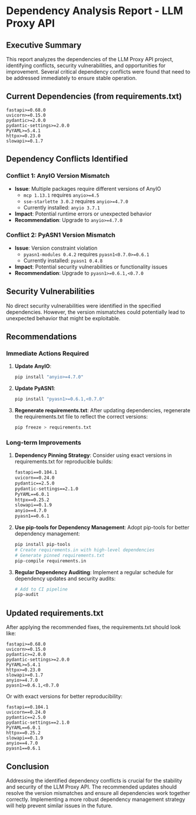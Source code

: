 # Dependency Analysis Report - LLM Proxy API

## Executive Summary

This report analyzes the dependencies of the LLM Proxy API project, identifying conflicts, security vulnerabilities, and opportunities for improvement. Several critical dependency conflicts were found that need to be addressed immediately to ensure stable operation.

## Current Dependencies (from requirements.txt)

```
fastapi>=0.68.0
uvicorn>=0.15.0
pydantic>=2.0.0
pydantic-settings>=2.0.0
PyYAML>=5.4.1
httpx>=0.23.0
slowapi>=0.1.7
```

## Dependency Conflicts Identified

### Conflict 1: AnyIO Version Mismatch
- **Issue**: Multiple packages require different versions of AnyIO
  - `mcp 1.13.1` requires `anyio>=4.5`
  - `sse-starlette 3.0.2` requires `anyio>=4.7.0`
  - Currently installed: `anyio 3.7.1`
- **Impact**: Potential runtime errors or unexpected behavior
- **Recommendation**: Upgrade to `anyio>=4.7.0`

### Conflict 2: PyASN1 Version Mismatch
- **Issue**: Version constraint violation
  - `pyasn1-modules 0.4.2` requires `pyasn1<0.7.0>=0.6.1`
  - Currently installed: `pyasn1 0.4.8`
- **Impact**: Potential security vulnerabilities or functionality issues
- **Recommendation**: Upgrade to `pyasn1>=0.6.1,<0.7.0`

## Security Vulnerabilities

No direct security vulnerabilities were identified in the specified dependencies. However, the version mismatches could potentially lead to unexpected behavior that might be exploitable.

## Recommendations

### Immediate Actions Required

1. **Update AnyIO**:
   ```bash
   pip install "anyio>=4.7.0"
   ```

2. **Update PyASN1**:
   ```bash
   pip install "pyasn1>=0.6.1,<0.7.0"
   ```

3. **Regenerate requirements.txt**:
   After updating dependencies, regenerate the requirements.txt file to reflect the correct versions:
   ```bash
   pip freeze > requirements.txt
   ```

### Long-term Improvements

1. **Dependency Pinning Strategy**:
   Consider using exact versions in requirements.txt for reproducible builds:
   ```txt
   fastapi==0.104.1
   uvicorn==0.24.0
   pydantic==2.5.0
   pydantic-settings==2.1.0
   PyYAML==6.0.1
   httpx==0.25.2
   slowapi==0.1.9
   anyio==4.7.0
   pyasn1==0.6.1
   ```

2. **Use pip-tools for Dependency Management**:
   Adopt pip-tools for better dependency management:
   ```bash
   pip install pip-tools
   # Create requirements.in with high-level dependencies
   # Generate pinned requirements.txt
   pip-compile requirements.in
   ```

3. **Regular Dependency Auditing**:
   Implement a regular schedule for dependency updates and security audits:
   ```bash
   # Add to CI pipeline
   pip-audit
   ```

## Updated requirements.txt

After applying the recommended fixes, the requirements.txt should look like:

```
fastapi>=0.68.0
uvicorn>=0.15.0
pydantic>=2.0.0
pydantic-settings>=2.0.0
PyYAML>=5.4.1
httpx>=0.23.0
slowapi>=0.1.7
anyio>=4.7.0
pyasn1>=0.6.1,<0.7.0
```

Or with exact versions for better reproducibility:

```
fastapi==0.104.1
uvicorn==0.24.0
pydantic==2.5.0
pydantic-settings==2.1.0
PyYAML==6.0.1
httpx==0.25.2
slowapi==0.1.9
anyio==4.7.0
pyasn1==0.6.1
```

## Conclusion

Addressing the identified dependency conflicts is crucial for the stability and security of the LLM Proxy API. The recommended updates should resolve the version mismatches and ensure all dependencies work together correctly. Implementing a more robust dependency management strategy will help prevent similar issues in the future.
